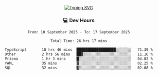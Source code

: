 
<div align="center">
  <a href="https://git.io/typing-svg"><img src="https://readme-typing-svg.demolab.com?font=Fira+Code&size=30&pause=1000&color=33F7F5&center=true&vCenter=true&width=435&lines=Hi+there+%F0%9F%91%8B+I+am+AirboZH+;Welcome+to+my+Github" alt="Typing SVG" /></a>

<h3>💻 Dev Hours</h3>
<!--START_SECTION:waka-->

```txt
From: 10 September 2025 - To: 17 September 2025

Total Time: 26 hrs 17 mins

TypeScript       18 hrs 46 mins  ██████████████████░░░░░░░   71.39 %
Other            2 hrs 56 mins   ██▓░░░░░░░░░░░░░░░░░░░░░░   11.16 %
Prisma           1 hr 3 mins     █░░░░░░░░░░░░░░░░░░░░░░░░   04.02 %
YAML             35 mins         ▓░░░░░░░░░░░░░░░░░░░░░░░░   02.25 %
SQL              32 mins         ▓░░░░░░░░░░░░░░░░░░░░░░░░   02.08 %
```

<!--END_SECTION:waka-->
</div>  
